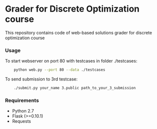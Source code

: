# Grader for Discrete Optimization course

This repository contains code of web-based solutions grader for discrete optimization course

### Usage

To start webserver on port 80 with testcases in folder ./testcases:

```bash
    python web.py --port 80 --data ./testcases
```

To send submission to 3rd testcase:

```bash
    ./submit.py your_name 3.public path_to_your_3_submission
```

### Requirements

* Python 2.7
* Flask (>=0.10.1)
* Requests
